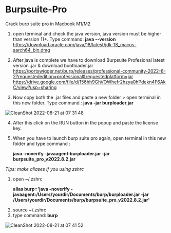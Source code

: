 # Burpsuite-Pro
Crack burp suite pro in Macbook M1/M2

1. open terminal and check the java version, java version must be higher than version 11+. Type command: **java --version**
https://download.oracle.com/java/18/latest/jdk-18_macos-aarch64_bin.dmg

2. After java is complete we have to download Burpsuite Profesional latest version .jar & download bootloader.jar
https://portswigger.net/burp/releases/professional-community-2022-8-2?requestededition=professional&requestedplatform=jar
https://drive.google.com/file/d/156hh9GhVOWhefr2hzya0hPdekn4F6AkC/view?usp=sharing

3. Now copy both the .jar files and paste a new folder > open terminal in this new folder. Type command : **java -jar burploader.jar**

![CleanShot 2022-08-21 at 07 31 48](https://user-images.githubusercontent.com/26188697/185770488-3c1af956-f063-4d8b-82d7-102985872f0f.png)

 4. After this click on the RUN button in the popup and paste the license key.
 
 5. When you have to launch burp suite pro again, open terminal in this new folder and type command : 
 **<p>java -noverify -javaagent:burploader.jar -jar burpsuite_pro_v2022.8.2.jar</p>**
 
 *Tips: make aliases if you using zshrc*
 
 1. open ~/.zshrc
 **<p>alias burp='java -noverify -javaagent:/Users/yourdir/Documents/burp/burploader.jar -jar /Users/yourdir/Documents/burp/burpsuite_pro_v2022.8.2.jar'</p>**
 2. source ~/.zshrc
 3. type command: **burp**
 
 ![CleanShot 2022-08-21 at 07 41 52](https://user-images.githubusercontent.com/26188697/185770747-9b1da209-1db3-4627-871e-43dd25668bb1.gif)
